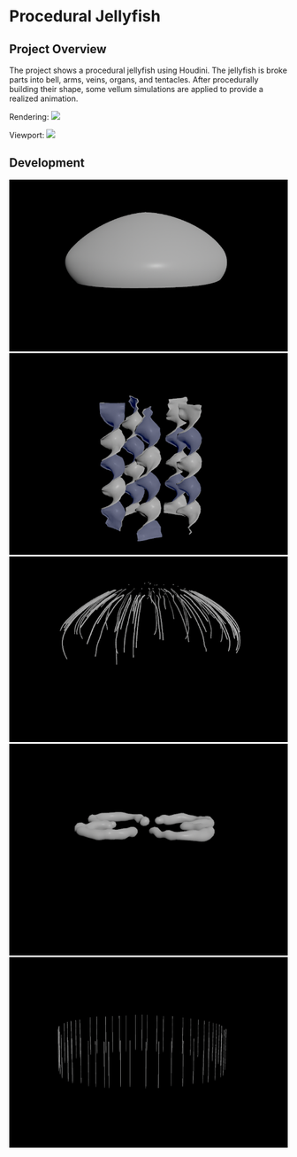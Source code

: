 # Procedural Jellyfish

## Project Overview
The project shows a procedural jellyfish using Houdini. The jellyfish is broke parts into bell, arms, veins, organs, and tentacles. After procedurally building their shape, some vellum simulations are applied to provide a realized animation.

Rendering:
![](images/rendered.gif)

Viewport:
![](images/viewport.gif)

## Development
![](images/bell.png)
![](images/arms.png)
![](images/veins.png)
![](images/organs.png)
![](images/tentacles.png)